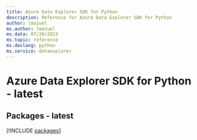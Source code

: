 ```yaml
---
title: Azure Data Explorer SDK for Python
description: Reference for Azure Data Explorer SDK for Python
author: lmazuel
ms.author: lmazuel
ms.data: 07/20/2023
ms.topic: reference
ms.devlang: python
ms.service: dataexplorer
---
```

# Azure Data Explorer SDK for Python - latest
## Packages - latest
[!INCLUDE [packages](data-explorer-index.md)]